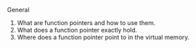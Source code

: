 General
1. What are function pointers and how to use them.
2. What does a function pointer exactly hold.
3. Where does a function pointer point to in the virtual memory.
